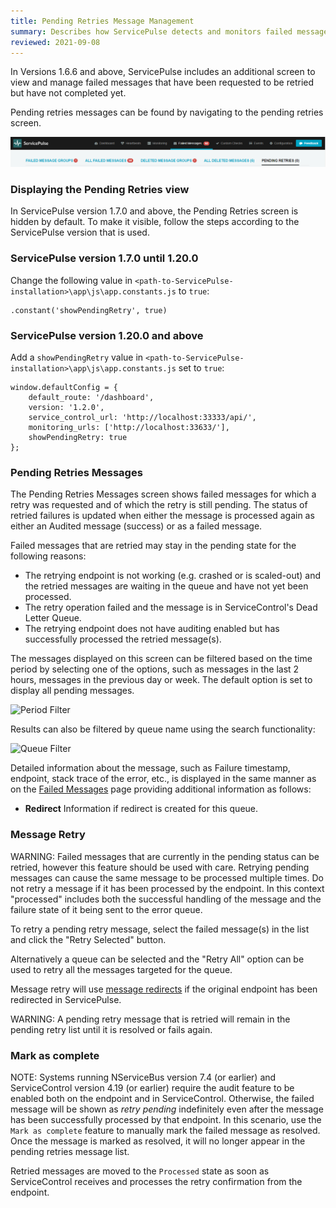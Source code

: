 ```yaml
---
title: Pending Retries Message Management
summary: Describes how ServicePulse detects and monitors failed messages in the pending state, and allows retrying, or deleting them.
reviewed: 2021-09-08
---
```


In Versions 1.6.6 and above, ServicePulse includes an additional screen to view and manage failed messages that have been requested to be retried but have not completed yet.

Pending retries messages can be found by navigating to the pending retries screen.

![Pending Retries Tab](images/pending-retries.png 'width=500')


### Displaying the Pending Retries view

In ServicePulse version 1.7.0 and above, the Pending Retries screen is hidden by default. To make it visible, follow the steps according to the ServicePulse version that is used.

### ServicePulse version 1.7.0 until 1.20.0

Change the following value in `<path-to-ServicePulse-installation>\app\js\app.constants.js` to `true`:

```
.constant('showPendingRetry', true)
```

### ServicePulse version 1.20.0 and above

Add a `showPendingRetry` value in `<path-to-ServicePulse-installation>\app\js\app.constants.js` set to `true`:

```
window.defaultConfig = {
    default_route: '/dashboard',
    version: '1.2.0',
    service_control_url: 'http://localhost:33333/api/',
    monitoring_urls: ['http://localhost:33633/'],
    showPendingRetry: true
};
```

### Pending Retries Messages

The Pending Retries Messages screen shows failed messages for which a retry was requested and of which the retry is still pending. The status of retried failures is updated when either the message is processed again as either an Audited message (success) or as a failed message.

Failed messages that are retried may stay in the pending state for the following reasons:

 * The retrying endpoint is not working (e.g. crashed or is scaled-out) and the retried messages are waiting in the queue and have not yet been processed.
 * The retry operation failed and the message is in ServiceControl's Dead Letter Queue.
 * The retrying endpoint does not have auditing enabled but has successfully processed the retried message(s).

The messages displayed on this screen can be filtered based on the time period by selecting one of the options, such as messages in the last 2 hours, messages in the previous day or week. The default option is set to display all pending messages.

![Period Filter](images/pending-retries-period-selection.png 'width=500')

Results can also be filtered by queue name using the search functionality:

![Queue Filter](images/pending-retries-filter-queues.png 'width=500')

Detailed information about the message, such as Failure timestamp, endpoint, stack trace of the error, etc.,  is displayed in the same manner as on the [Failed Messages](intro-failed-messages.md) page providing additional information as follows:

 * **Redirect** Information if redirect is created for this queue.


### Message Retry

WARNING: Failed messages that are currently in the pending status can be retried, however this feature should be used with care. Retrying pending messages can cause the same message to be processed multiple times. Do not retry a message if it has been processed by the endpoint. In this context "processed" includes both the successful handling of the message and the failure state of it being sent to the error queue.

To retry a pending retry message, select the failed message(s) in the list and click the "Retry Selected" button.

Alternatively a queue can be selected and the "Retry All" option can be used to retry all the messages targeted for the queue.

Message retry will use [message redirects](redirect.md) if the original endpoint has been redirected in ServicePulse.

WARNING: A pending retry message that is retried will remain in the pending retry list until it is resolved or fails again.

### Mark as complete

NOTE: Systems running NServiceBus version 7.4 (or earlier) and ServiceControl version 4.19 (or earlier) require the audit feature to be enabled both on the endpoint and in ServiceControl. Otherwise, the failed message will be shown as *retry pending* indefinitely even after the message has been successfully processed by that endpoint. In this scenario, use the `Mark as complete` feature to manually mark the failed message as resolved. Once the message is marked as resolved, it will no longer appear in the pending retries message list.

Retried messages are moved to the `Processed` state as soon as ServiceControl receives and processes the retry confirmation from the endpoint.
